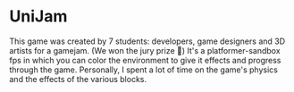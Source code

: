 # UniJam
This game was created by 7 students: developers, game designers and 3D artists for a gamejam. (We won the jury prize 🥳)
It's a platformer-sandbox fps in which you can color the environment to give it effects and progress through the game.
Personally, I spent a lot of time on the game's physics and the effects of the various blocks.
